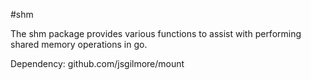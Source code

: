 #shm

The shm package provides various functions to assist with performing shared memory operations in go.

Dependency:
github.com/jsgilmore/mount